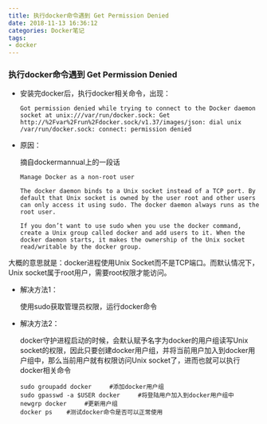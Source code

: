```yaml
---
title: 执行docker命令遇到 Get Permission Denied
date: 2018-11-13 16:36:12
categories: Docker笔记
tags:
- docker
---
```


### 执行docker命令遇到 **Get Permission Denied**

- 安装完docker后，执行docker相关命令，出现：

  ```
  Got permission denied while trying to connect to the Docker daemon socket at unix:///var/run/docker.sock: Get http://%2Fvar%2Frun%2Fdocker.sock/v1.37/images/json: dial unix /var/run/docker.sock: connect: permission denied
  ```

- 原因：

  摘自dockermannual上的一段话

  ```
  Manage Docker as a non-root user
  
  The docker daemon binds to a Unix socket instead of a TCP port. By default that Unix socket is owned by the user root and other users can only access it using sudo. The docker daemon always runs as the root user.
  
  If you don’t want to use sudo when you use the docker command, create a Unix group called docker and add users to it. When the docker daemon starts, it makes the ownership of the Unix socket read/writable by the docker group.
  ```
<!--more-->
  大概的意思就是：docker进程使用Unix Socket而不是TCP端口。而默认情况下，Unix socket属于root用户，需要root权限才能访问。

- 解决方法1：

  使用sudo获取管理员权限，运行docker命令

- 解决方法2：

  docker守护进程启动的时候，会默认赋予名字为docker的用户组读写Unix socket的权限，因此只要创建docker用户组，并将当前用户加入到docker用户组中，那么当前用户就有权限访问Unix socket了，进而也就可以执行docker相关命令

  ```shell
  sudo groupadd docker     #添加docker用户组
  sudo gpasswd -a $USER docker     #将登陆用户加入到docker用户组中
  newgrp docker     #更新用户组
  docker ps    #测试docker命令是否可以正常使用
  ```
